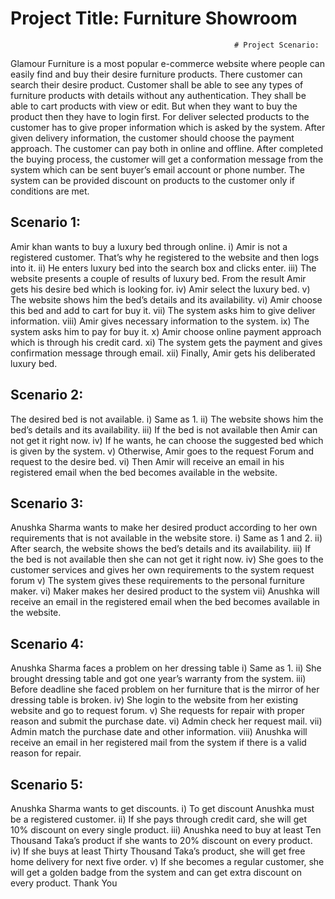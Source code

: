 # Project Title: Furniture Showroom
                                                      # Project Scenario:
Glamour Furniture is a most popular e-commerce website where people can easily find and buy their desire furniture products. There customer can search their desire product. Customer shall be able to see any types of furniture products with details without any authentication. They shall be able to cart products with view or edit. But when they want to buy the product then they have to login first. For deliver selected products to the customer has to give proper information which is asked by the system. After given delivery information, the customer should choose the payment approach. The customer can pay both in online and offline. After completed the buying process, the customer will get a conformation message from the system which can be sent buyer’s email account or phone number. The system
can be provided discount on products to the customer only if conditions are met.

## Scenario 1:
Amir khan wants to buy a luxury bed through online.
i) Amir is not a registered customer. That’s why he registered to the website and
then logs into it.
ii) He enters luxury bed into the search box and clicks enter.
iii) The website presents a couple of results of luxury bed. From the result Amir gets
his desire bed which is looking for.
iv) Amir select the luxury bed.
v) The website shows him the bed’s details and its availability.
vi) Amir choose this bed and add to cart for buy it.
vii) The system asks him to give deliver information.
viii) Amir gives necessary information to the system.
ix) The system asks him to pay for buy it.
x) Amir choose online payment approach which is through his credit card.
xi) The system gets the payment and gives confirmation message through email.
xii) Finally, Amir gets his deliberated luxury bed.

## Scenario 2:
The desired bed is not available.
i) Same as 1.
ii) The website shows him the bed’s details and its availability.
iii) If the bed is not available then Amir can not get it right now.
iv) If he wants, he can choose the suggested bed which is given by the system.
v) Otherwise, Amir goes to the request Forum and request to the desire bed.
vi) Then Amir will receive an email in his registered email when the bed becomes
available in the website.

## Scenario 3:
Anushka Sharma wants to make her desired product according to her own requirements
that is not available in the website store.
i) Same as 1 and 2.
ii) After search, the website shows the bed’s details and its availability.
iii) If the bed is not available then she can not get it right now.
iv) She goes to the customer services and gives her own requirements to the system
request forum
v) The system gives these requirements to the personal furniture maker.
vi) Maker makes her desired product to the system
vii) Anushka will receive an email in the registered email when the bed becomes
available in the website.

## Scenario 4:
Anushka Sharma faces a problem on her dressing table
i) Same as 1.
ii) She brought dressing table and got one year’s warranty from the system.
iii) Before deadline she faced problem on her furniture that is the mirror of her dressing
table is broken.
iv) She login to the website from her existing website and go to request forum.
v) She requests for repair with proper reason and submit the purchase date.
vi) Admin check her request mail.
vii) Admin match the purchase date and other information.
viii) Anushka will receive an email in her registered mail from the system if there is a
valid reason for repair.

## Scenario 5:
Anushka Sharma wants to get discounts.
i) To get discount Anushka must be a registered customer.
ii) If she pays through credit card, she will get 10% discount on every single product.
iii) Anushka need to buy at least Ten Thousand Taka’s product if she wants to 20%
discount on every product.
iv) If she buys at least Thirty Thousand Taka’s product, she will get free home delivery
for next five order.
v) If she becomes a regular customer, she will get a golden badge from the system and
can get extra discount on every product.
                                                             Thank You

